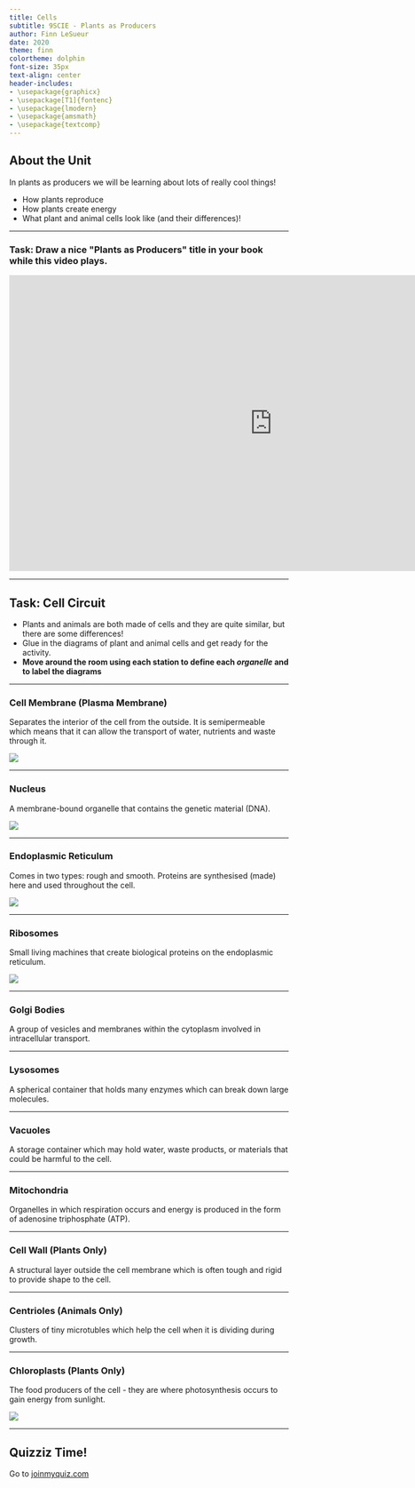 ```yaml
---
title: Cells
subtitle: 9SCIE - Plants as Producers
author: Finn LeSueur
date: 2020
theme: finn
colortheme: dolphin
font-size: 35px
text-align: center
header-includes:
- \usepackage{graphicx}
- \usepackage[T1]{fontenc}
- \usepackage{lmodern}
- \usepackage{amsmath}
- \usepackage{textcomp}
---
```


## About the Unit

In plants as producers we will be learning about lots of really cool things!

- How plants reproduce
- How plants create energy
- What plant and animal cells look like (and their differences)!

---

### __Task__: Draw a nice "Plants as Producers" title in your book while this video plays.

<iframe width="948" height="533" src="https://www.youtube.com/embed/8IlzKri08kk" frameborder="0" allow="accelerometer; autoplay; encrypted-media; gyroscope; picture-in-picture" allowfullscreen></iframe>

---

## __Task__: Cell Circuit

- Plants and animals are both made of cells and they are quite similar, but there are some differences!
- Glue in the diagrams of plant and animal cells and get ready for the activity.
- __Move around the room using each station to define each _organelle_ and to label the diagrams__

---

### Cell Membrane (Plasma Membrane)

Separates the interior of the cell from the outside. It is semipermeable which means that it can allow the transport of water, nutrients and waste through it.

![](../assets/cells-membrane.png "")

---

### Nucleus

A membrane-bound organelle that contains the genetic material (DNA).

![](../assets/cells-nucleus.png "")

---

### Endoplasmic Reticulum

Comes in two types: rough and smooth. Proteins are synthesised (made) here and used throughout the cell.

![](../assets/cells-endoplasmic-reticulum.jpeg)

---

### Ribosomes

Small living machines that create biological proteins on the endoplasmic reticulum.

![](../assets/cells-ribosomes.jpeg "")

---

### Golgi Bodies

A group of vesicles and membranes within the cytoplasm involved in intracellular transport.

---

### Lysosomes

A spherical container that holds many enzymes which can break down large molecules.

---

### Vacuoles

A storage container which may hold water, waste products, or materials that could be harmful to the cell.

---

### Mitochondria

Organelles in which respiration occurs and energy is produced in the form of adenosine triphosphate (ATP).

---

### Cell Wall (Plants Only)

A structural layer outside the cell membrane which is often tough and rigid to provide shape to the cell.

---

### Centrioles (Animals Only)

Clusters of tiny microtubles which help the cell when it is dividing during growth.

---

### Chloroplasts (Plants Only)

The food producers of the cell - they are where photosynthesis occurs to gain energy from sunlight.

![](../assets/cells-chloroplast.png "")

---

## Quizziz Time!

Go to [joinmyquiz.com](https://quizizz.com/admin/quiz/5a5f4eb1326b42000ff15aa4/cells)
